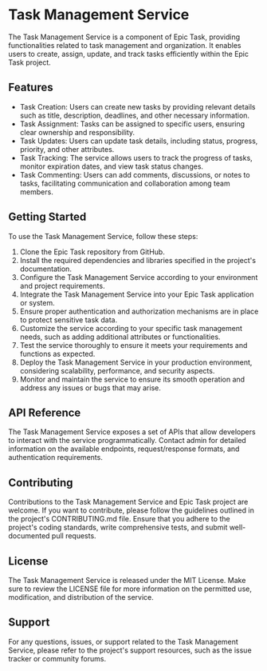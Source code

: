 # Task Management Service
The Task Management Service is a component of Epic Task, providing functionalities related to task management and organization. It enables users to create, assign, update, and track tasks efficiently within the Epic Task project.

## Features
- Task Creation: Users can create new tasks by providing relevant details such as title, description, deadlines, and other necessary information.
- Task Assignment: Tasks can be assigned to specific users, ensuring clear ownership and responsibility.
- Task Updates: Users can update task details, including status, progress, priority, and other attributes.
- Task Tracking: The service allows users to track the progress of tasks, monitor expiration dates, and view task status changes.
- Task Commenting: Users can add comments, discussions, or notes to tasks, facilitating communication and collaboration among team members.

## Getting Started
To use the Task Management Service, follow these steps:

1. Clone the Epic Task repository from GitHub.
2. Install the required dependencies and libraries specified in the project's documentation.
3. Configure the Task Management Service according to your environment and project requirements.
4. Integrate the Task Management Service into your Epic Task application or system.
5. Ensure proper authentication and authorization mechanisms are in place to protect sensitive task data.
6. Customize the service according to your specific task management needs, such as adding additional attributes or functionalities.
7. Test the service thoroughly to ensure it meets your requirements and functions as expected.
8. Deploy the Task Management Service in your production environment, considering scalability, performance, and security aspects.
9. Monitor and maintain the service to ensure its smooth operation and address any issues or bugs that may arise.

## API Reference
The Task Management Service exposes a set of APIs that allow developers to interact with the service programmatically. Contact admin for detailed information on the available endpoints, request/response formats, and authentication requirements.

## Contributing
Contributions to the Task Management Service and Epic Task project are welcome. If you want to contribute, please follow the guidelines outlined in the project's CONTRIBUTING.md file. Ensure that you adhere to the project's coding standards, write comprehensive tests, and submit well-documented pull requests.

## License
The Task Management Service is released under the MIT License. Make sure to review the LICENSE file for more information on the permitted use, modification, and distribution of the service.

## Support
For any questions, issues, or support related to the Task Management Service, please refer to the project's support resources, such as the issue tracker or community forums.